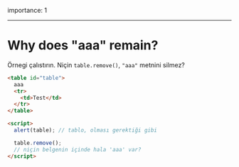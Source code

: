 importance: 1

---

# Why does "aaa" remain?

Örnegi çalıstırın. Niçin `table.remove()`, `"aaa"` metnini silmez?

```html height=100 run
<table id="table">
  aaa
  <tr>
    <td>Test</td>
  </tr>
</table>

<script>
  alert(table); // tablo, olması gerektiği gibi

  table.remove();
  // niçin belgenin içinde hala 'aaa' var?
</script>
```
